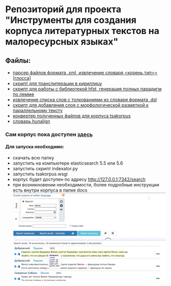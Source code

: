 # Репозиторий для проекта "Инструменты для создания корпуса литературных текстов на малоресурсных языках"
## Файлы:
* [парсер файлов формата .xml, извлечение словаря <корень,тип>=[глосса]](https://github.com/victoriassazonova/corpora_instruments/blob/main/corpus_parser.py)
* [скрипт для транслитерации в кириллицу](https://github.com/victoriassazonova/corpora_instruments/blob/main/transliteration.py)
* [скрипт для работы с библиотекой hfst, генерация полных парадигм по лемме](https://github.com/victoriassazonova/corpora_instruments/blob/main/hfst_task)
* [извлечение списка слов с толкованиями из словаря формата .dsl](https://github.com/victoriassazonova/corpora_instruments/blob/main/dsl_dict)
* [скрипт для добавления слоя с морфологической разметкой к параллельному тексту](https://github.com/victoriassazonova/corpora_instruments/tree/main/analyze_aligned_text)
* [конвертер полученных файлов для корпуса tsakorpus](https://github.com/victoriassazonova/corpora_instruments/tree/main/customtxt2json.py)
* [словарь hunalign](https://github.com/victoriassazonova/corpora_instruments/tree/main/g.dic)

### Сам корпус пока доступен [здесь](https://drive.google.com/drive/folders/1LjB1m8oUrQo-YRfkNo48i9DdSsZGOpwN?usp=sharing)
#### Для запуска необходимо:
* скачать всю папку
* запустить на компьютере elasticsearch 5.5 или 5.6
* запустить скрипт indexator.py
* запустить tsakorpus.wsgi
* корпус будет доступен по адресу http://127.0.0.1:7342/search
* при возникновении необходимости, более подробные инструкции есть внутри корпуса в папке docs
![alt text](img/corpus.png "Описание будет тут")
